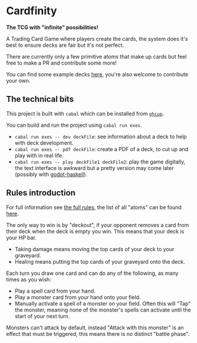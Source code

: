 # Cardfinity
**The TCG with "infinite" possibilities!**

A Trading Card Game where players create the cards, the system does it's best to
ensure decks are fair but it's not perfect. 

There are currently only a few primitive atoms that make up cards but feel free
to make a PR and contribute some more!

You can find some example decks [here](https://github.com/droshux/cardfinity/tree/main/excards), you're also welcome to contribute your own.

## The technical bits

This project is built with `cabal` which can be installed from [`ghcup`](https://www.haskell.org/ghcup/install/#generic_8).

You can build and run the project using `cabal run exes`. 
- `cabal run exes -- dev deckFile`: see information about a deck to help with
deck development.
- `cabal run exes -- pdf deckFile`: create a PDF of a deck, to cut up and play
with in real life.
- `cabal run exes -- play deckFile1 deckFile2`: play the game digitally, the
text interface is awkward but a pretty version may come later (possibly with
[godot-haskell](https://github.com/SimulaVR/godot-haskell)).

## Rules introduction

For full information see [the full rules](/docs/RULES.md), the list of all
"atoms" can be found [here](/docs/ATOMS.md).

The only way to win is by "deckout", if your opponent removes a card from their
deck when the deck is empty you win. This means that your deck is your HP bar.
- Taking damage means moving the top cards of your deck to your graveyard.
- Healing means putting the top cards of your graveyard onto the deck.

Each turn you draw one card and can do any of the following, as many times as
you wish:
- Play a spell card from your hand.
- Play a monster card from your hand onto your field.
- Manually activate a spell of a monster on your field. Often this will "Tap"
the monster, meaning none of the monster's spells can activate until the start
of your next turn.

Monsters can't attack by default, instead "Attack with this monster" is an
effect that must be triggered, this means there is no distinct "battle phase".
